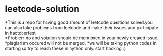 # leetcode-solution
*This is a repo for having good amount of leetcode questions solved.you can also take problems from leetcode and make their issues and participate in hactoberfest				 
*Problem no and solution should be mentioned in your newly created issue.
*plagiarism occured will not be merged.
*we will be taking python codes in starting so try to reach these in python only.
start hacking :)

